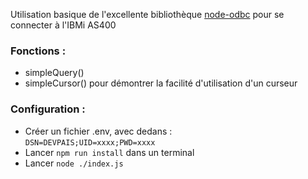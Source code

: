 Utilisation basique de l'excellente bibliothèque [node-odbc](https://github.com/IBM/node-odbc) pour se connecter à l'IBMi AS400

### Fonctions :
- simpleQuery()
- simpleCursor() pour démontrer la facilité d'utilisation d'un curseur

### Configuration :
- Créer un fichier .env, avec dedans :  
`DSN=DEVPAIS;UID=xxxx;PWD=xxxx`
- Lancer `npm run install` dans un terminal
- Lancer `node ./index.js`
